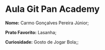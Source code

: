 # Aula Git Pan Academy


**Nome:** Carmo Gonçalves Pereira Júnior;

**Prato Favorito:** Lasanha;

**Curiosidade:** Gosto de Jogar Bola;;

